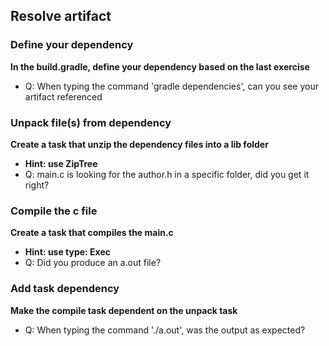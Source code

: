 ## Resolve artifact

### Define your dependency
**In the build.gradle, define your dependency based on the last exercise**
- Q: When typing the command 'gradle dependencies', can you see your artifact referenced

### Unpack file(s) from dependency
**Create a task that unzip the dependency files into a lib folder**
- __Hint: use ZipTree__
- Q: main.c is looking for the author.h in a specific folder, did you get it right?

### Compile the c file
**Create a task that compiles the main.c**
- __Hint: use type: Exec__
- Q: Did you produce an a.out file?

### Add task dependency
**Make the compile task dependent on the unpack task**
- Q: When typing the command './a.out', was the output as expected?
